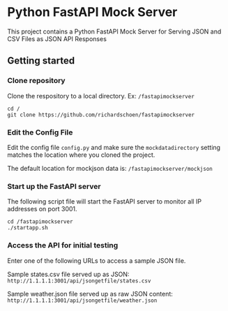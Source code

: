 # Python FastAPI Mock Server
This project contains a Python FastAPI Mock Server for Serving JSON and CSV Files as JSON API Responses

## Getting started

### Clone repository
Clone the respository to a local directory.  Ex: ```/fastapimockserver```

```
cd /
git clone https://github.com/richardschoen/fastapimockserver
```

### Edit the Config File 
Edit the config file ```config.py``` and make sure the ```mockdatadirectory``` setting matches the location where you cloned the project.   

The default location for mockjson data is: ```/fastapimockserver/mockjson```

### Start up the FastAPI server
The following script file will start the FastAPI server to monitor all IP addresses on port 3001.  

```
cd /fastapimockserver
./startapp.sh
```
### Access the API for initial testing
Enter one of the following URLs to access a sample JSON file.

Sample states.csv file served up as JSON:  
```http://1.1.1.1:3001/api/jsongetfile/states.csv```

Sample weather.json file served up as raw JSON content:  
```http://1.1.1.1:3001/api/jsongetfile/weather.json```

